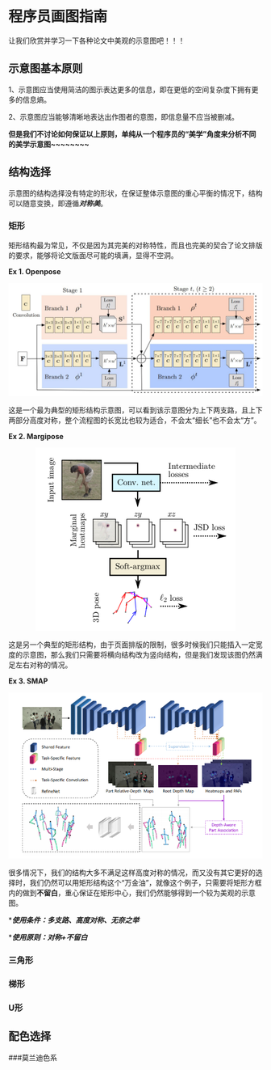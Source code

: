 # 程序员画图指南
让我们欣赏并学习一下各种论文中美观的示意图吧！！！
## 示意图基本原则
1、示意图应当使用简洁的图示表达更多的信息，即在更低的空间复杂度下拥有更多的信息熵。

2、示意图应当能够清晰地表达出作图者的意图，即信息量不应当被删减。

**但是我们不讨论如何保证以上原则，单纯从一个程序员的“美学”角度来分析不同的美学示意图~~~~~~~~**

## 结构选择
示意图的结构选择没有特定的形状，在保证整体示意图的重心平衡的情况下，结构可以随意变换，即遵循***对称美***。
### 矩形
矩形结构最为常见，不仅是因为其完美的对称特性，而且也完美的契合了论文排版的要求，能够将论文版面尽可能的填满，显得不空洞。

**Ex 1. Openpose**
<div align=center>
<img src='https://github.com/Darkdawner/HowToDrawBetter/blob/main/imgs/openpose.jpg'>
</div>

这是一个最为典型的矩形结构示意图，可以看到该示意图分为上下两支路，且上下两部分高度对称，整个流程图的长宽比也较为适合，不会太“细长”也不会太“方”。

**Ex 2. Margipose**
<div align=center>
<img src='https://github.com/Darkdawner/HowToDrawBetter/blob/main/imgs/margipose.png'>
</div>

这是另一个典型的矩形结构，由于页面排版的限制，很多时候我们只能插入一定宽度的示意图，那么我们只需要将横向结构改为竖向结构，但是我们发现该图仍然满足左右对称的情况。

**Ex 3. SMAP**

<div align=center>
<img src='https://github.com/Darkdawner/HowToDrawBetter/blob/main/imgs/SMAP.png'>
</div>

很多情况下，我们的结构大多不满足这样高度对称的情况，而又没有其它更好的选择时，我们仍然可以用矩形结构这个“万金油”，就像这个例子，只需要将矩形方框内的做到**不留白**，重心保证在矩形中心，我们仍然能够得到一个较为美观的示意图。

****使用条件：多支路、高度对称、无奈之举***

****使用原则：对称+不留白***
### 三角形
### 梯形
### U形
## 配色选择
###莫兰迪色系
###
